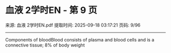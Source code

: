 # 血液 2学时EN - 第 9 页

来源: 血液 2学时EN.pdf
提取时间: 2025-09-18 03:17:21
页码: 9/96

---

Components of bloodBlood consists of plasma and blood cells and is a connective tissue; 8% of body weight